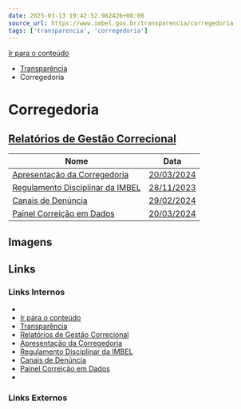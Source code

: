 ```yaml
---
date: 2025-03-13 19:42:52.982426+00:00
source_url: https://www.imbel.gov.br/transparencia/corregedoria
tags: ['transparencia', 'corregedoria']
---
```


[](https://www.imbel.gov.br/transparencia/corregedoria)
[Ir para o conteúdo](https://www.imbel.gov.br/transparencia/corregedoria#conteudo)
  * [ Transparência](https://www.imbel.gov.br/transparencia)
  * Corregedoria


# Corregedoria
[ Relatórios de Gestão Correcional](https://www.imbel.gov.br/transparencia/corregedoria/relatorios_de_gestao_correcional)  
---  
Nome | Data  
---|---  
[ Apresentação da Corregedoria ](https://www.imbel.gov.br/storage/transparencia/1710942555.pdf) | [20/03/2024](https://www.imbel.gov.br/storage/transparencia/1710942555.pdf)  
[ Regulamento Disciplinar da IMBEL ](https://www.imbel.gov.br/storage/transparencia/1701172048.pdf) | [28/11/2023](https://www.imbel.gov.br/storage/transparencia/1701172048.pdf)  
[ Canais de Denúncia ](https://www.imbel.gov.br/storage/transparencia/1709224255.pdf) | [29/02/2024](https://www.imbel.gov.br/storage/transparencia/1709224255.pdf)  
[ Painel Correição em Dados ](https://www.imbel.gov.br/storage/transparencia/1710952096.pdf) | [20/03/2024](https://www.imbel.gov.br/storage/transparencia/1710952096.pdf)  
[ ](https://www.imbel.gov.br/transparencia/corregedoria#home)


## Imagens



## Links

### Links Internos

- [](https://www.imbel.gov.br/transparencia/corregedoria)
- [Ir para o conteúdo](https://www.imbel.gov.br/transparencia/corregedoria#conteudo)
- [Transparência](https://www.imbel.gov.br/transparencia)
- [Relatórios de Gestão Correcional](https://www.imbel.gov.br/transparencia/corregedoria/relatorios_de_gestao_correcional)
- [Apresentação da Corregedoria](https://www.imbel.gov.br/storage/transparencia/1710942555.pdf)
- [Regulamento Disciplinar da IMBEL](https://www.imbel.gov.br/storage/transparencia/1701172048.pdf)
- [Canais de Denúncia](https://www.imbel.gov.br/storage/transparencia/1709224255.pdf)
- [Painel Correição em Dados](https://www.imbel.gov.br/storage/transparencia/1710952096.pdf)
- [](https://www.imbel.gov.br/transparencia/corregedoria#home)

### Links Externos


